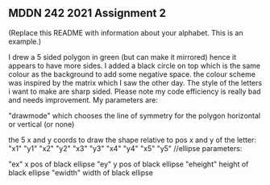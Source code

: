 ## MDDN 242 2021 Assignment 2

(Replace this README with information about your alphabet. This is an example.)

I drew a 5 sided polygon in green (but can make it mirrored) hence it appears to have more sides.
I added a black circle on top which is the same colour as the background to add some negative space. the colour scheme was inspired by the matrix which I saw the other day. The style of the letters i want to make are sharp sided. Please note my code efficiency is really bad and needs improvement.
My parameters are:

"drawmode" which chooses the line of symmetry for the polygon horizontal or vertical (or none)


the 5 x and y coords to draw the shape relative to pos x and y of the letter:
"x1"
"y1"
"x2"
"y2"
"x3"
"y3"
"x4"
"y4"
"x5"
"y5"
//ellipse parameters:

"ex" x pos of black ellipse
"ey"  y pos of black ellipse
"eheight"  height  of black ellipse
"ewidth"  width of black ellipse
